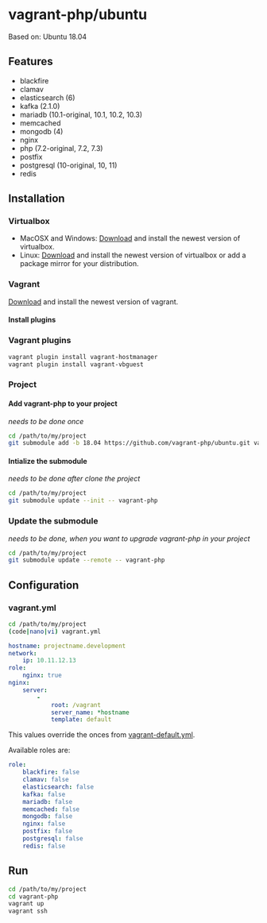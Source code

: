 # vagrant-php/ubuntu

Based on: Ubuntu 18.04

## Features

 * blackfire
 * clamav
 * elasticsearch (6)
 * kafka (2.1.0)
 * mariadb (10.1-original, 10.1, 10.2, 10.3)
 * memcached
 * mongodb (4)
 * nginx
 * php (7.2-original, 7.2, 7.3)
 * postfix
 * postgresql (10-original, 10, 11)
 * redis

## Installation

### Virtualbox

* MacOSX and Windows: [Download][1] and install the newest version of virtualbox.
* Linux: [Download][2] and install the newest version of virtualbox or add a package mirror for your distribution.

### Vagrant

[Download][3] and install the newest version of vagrant.

#### Install plugins

### Vagrant plugins

```bash
vagrant plugin install vagrant-hostmanager
vagrant plugin install vagrant-vbguest
```

### Project

#### Add vagrant-php to your project

*needs to be done once*

```bash
cd /path/to/my/project
git submodule add -b 18.04 https://github.com/vagrant-php/ubuntu.git vagrant-php
```

#### Intialize the submodule

*needs to be done after clone the project*

```bash
cd /path/to/my/project
git submodule update --init -- vagrant-php
```

### Update the submodule

*needs to be done, when you want to upgrade vagrant-php in your project*

```bash
cd /path/to/my/project
git submodule update --remote -- vagrant-php
```

## Configuration

### vagrant.yml

```bash
cd /path/to/my/project
(code|nano|vi) vagrant.yml
```

```yml
hostname: projectname.development
network:
    ip: 10.11.12.13
role:
    nginx: true
nginx:
    server:
        -
            root: /vagrant
            server_name: *hostname
            template: default
```

This values override the onces from [vagrant-default.yml][4].

Available roles are:

```yml
role:
    blackfire: false
    clamav: false
    elasticsearch: false
    kafka: false
    mariadb: false
    memcached: false
    mongodb: false
    nginx: false
    postfix: false
    postgresql: false
    redis: false
```

## Run

```bash
cd /path/to/my/project
cd vagrant-php
vagrant up
vagrant ssh
```

[1]: https://www.virtualbox.org/wiki/Downloads
[2]: https://www.virtualbox.org/wiki/Linux_Downloads
[3]: https://www.vagrantup.com/downloads.html
[4]: vagrant-default.yml
